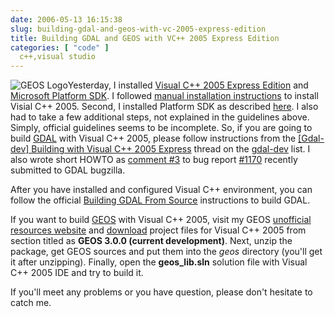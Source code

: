 ```yaml
---
date: 2006-05-13 16:15:38
slug: building-gdal-and-geos-with-vc-2005-express-edition
title: Building GDAL and GEOS with VC++ 2005 Express Edition
categories: [ "code" ]
  c++,visual studio
---
```


![GEOS Logo](/images/logos/postgis-globe-logo.gif)Yesterday, I installed [Visual C++ 2005 Express Edition](http://msdn.microsoft.com/vstudio/express/visualc/) and [Microsoft Platform SDK](http://www.microsoft.com/downloads/details.aspx?FamilyId=A55B6B43-E24F-4EA3-A93E-40C0EC4F68E5&displaylang=en). I followed [manual installation instructions](http://msdn.microsoft.com/vstudio/express/support/install/) to install Visial C++ 2005. Second, I installed Platform SDK as described [here](http://msdn.microsoft.com/vstudio/express/visualc/usingpsdk/). I also had to take a few additional steps, not explained in the guidelines above. Simply, official guidelines seems to be incomplete. So, if you are going to build [GDAL](http://www.gdal.org) with Visual C++ 2005, please follow instructions from the [[Gdal-dev] Building with Visual C++ 2005 Express](http://lists.maptools.org/pipermail/gdal-dev/2005-December/007537.html) thread on the [gdal-dev](http://lists.maptools.org/mailman/listinfo/gdal-dev/) list. I also wrote short HOWTO as [comment #3](http://bugzilla.remotesensing.org/show_bug.cgi?id=1170#c3) to bug report [#1170](http://bugzilla.remotesensing.org/show_bug.cgi?id=1170) recently submitted to GDAL bugzilla.






After you have installed and configured Visual C++ environment, you can follow the official [Building GDAL From Source](http://www.gdal.org/gdal_building.html) instructions to build GDAL.






If you want to build [GEOS](http://geos.refractions.net) with Visual C++ 2005, visit my GEOS [unofficial resources website](http://mateusz.loskot.net/projects/geos/) and [download](http://mateusz.loskot.net/download/projects/geos/geos-msvc-2005-project.zip) project files for Visual C++ 2005 from section titled as **GEOS 3.0.0 (current development)**. Next, unzip the package, get GEOS sources and put them into the _geos_ directory (you'll get it after unzipping). Finally, open the **geos_lib.sln** solution file with Visual C++ 2005 IDE and try to build it.






If you'll meet any problems or you have question, please don't hesitate to catch me.

